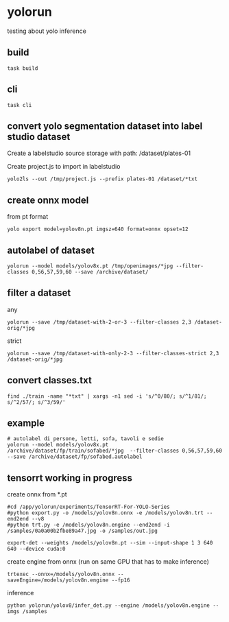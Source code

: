 # yolorun

testing about yolo inference


## build

```
task build
```

## cli

```
task cli
```

## convert yolo segmentation dataset into label studio dataset


Create a labelstudio source storage with path: /dataset/plates-01 

Create project.js to import in labelstudio
```
yolo2ls --out /tmp/project.js --prefix plates-01 /dataset/*txt
```

## create onnx model

from pt format
```
yolo export model=yolov8n.pt imgsz=640 format=onnx opset=12
```

## autolabel of dataset

```
yolorun --model models/yolov8x.pt /tmp/openimages/*jpg --filter-classes 0,56,57,59,60 --save /archive/dataset/
```

## filter a dataset

any
```
yolorun --save /tmp/dataset-with-2-or-3 --filter-classes 2,3 /dataset-orig/*jpg

```


strict
```
yolorun --save /tmp/dataset-with-only-2-3 --filter-classes-strict 2,3 /dataset-orig/*jpg

```

## convert classes.txt

```
find ./train -name "*txt" | xargs -n1 sed -i 's/^0/80/; s/^1/81/; s/^2/57/; s/^3/59/'
```

## example

```
# autolabel di persone, letti, sofa, tavoli e sedie
yolorun --model models/yolov8x.pt /archive/dataset/fp/train/sofabed/*jpg  --filter-classes 0,56,57,59,60 --save /archive/dataset/fp/sofabed.autolabel
```


## tensorrt working in progress


create onnx from *.pt
```
#cd /app/yolorun/experiments/TensorRT-For-YOLO-Series
#python export.py -o /models/yolov8n.onnx -e /models/yolov8n.trt --end2end --v8
#python trt.py -e /models/yolov8n.engine --end2end -i /samples/0a0a00b2fbe89a47.jpg -o /samples/out.jpg

export-det --weights /models/yolov8n.pt --sim --input-shape 1 3 640 640 --device cuda:0
```

create engine from onnx (run on same GPU that has to make inference)
```
trtexec --onnx=/models/yolov8n.onnx --saveEngine=/models/yolov8n.engine --fp16
```

inference
```
python yolorun/yolov8/infer_det.py --engine /models/yolov8n.engine --imgs /samples
```

